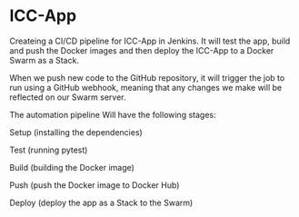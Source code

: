 # ICC-App

Createing a CI/CD pipeline for ICC-App in Jenkins. It will test the app, build and push the Docker images and then deploy the ICC-App to a Docker Swarm as a Stack.

When we push new code to the GitHub repository, it will trigger the job to run using a GitHub webhook, meaning that any changes we make will be reflected on our Swarm server.

The automation pipeline Will have the following stages:

Setup (installing the dependencies)
    

Test (running pytest)
    

Build (building the Docker image)
    

Push (push the Docker image to Docker Hub)
    

Deploy (deploy the app as a Stack to the Swarm)